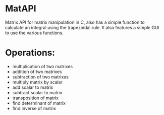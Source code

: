 # MatAPI
Matrix API for matrix manipulation in C, also has a simple function to calculate an integral using the trapezoidal rule.
It also features a simple GUI to use the various functions.
# Operations: 
- multiplication of two matrixes
- addition of two matrixes
- subtraction of two matrixes
- multiply matrix by scalar
- add scalar to matrix
- subtract scalar to matrix
- transposition of matrix
- find determinant of matrix
- find inverse of matrix
